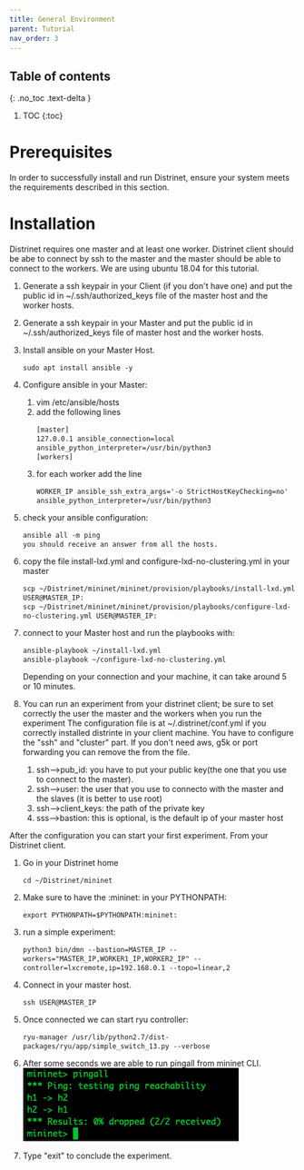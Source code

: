 ```yaml
---
title: General Environment
parent: Tutorial
nav_order: 3
---
```


## Table of contents
{: .no_toc .text-delta }

1. TOC
{:toc}

# Prerequisites

In order to successfully install and run Distrinet, ensure your system meets the requirements described in this section.


# Installation
Distrinet requires one master and at least one worker.
Distrinet client should be abe to connect by ssh to the master and the master should be able to connect to the workers.
We are using ubuntu 18.04 for this tutorial.


1) Generate a ssh keypair in your Client (if you don't have one) and put the public id in ~/.ssh/authorized_keys file  of the master host and the worker hosts.
2) Generate a ssh keypair in your Master and put the public id in ~/.ssh/authorized_keys file of master host and the worker hosts.

3) Install ansible on your Master Host.

    ```
    sudo apt install ansible -y
    ```
4) Configure ansible in your Master:
    1) vim /etc/ansible/hosts
    2) add the following lines
        ```
        [master]
        127.0.0.1 ansible_connection=local ansible_python_interpreter=/usr/bin/python3
        [workers]
       ```
    3) for each worker add the line
         ```
        WORKER_IP ansible_ssh_extra_args='-o StrictHostKeyChecking=no' ansible_python_interpreter=/usr/bin/python3
       ```
5) check your ansible configuration:
    ```
    ansible all -m ping
    you should receive an answer from all the hosts.
    ```
6) copy the file install-lxd.yml and configure-lxd-no-clustering.yml in your master

    ```
    scp ~/Distrinet/mininet/mininet/provision/playbooks/install-lxd.yml USER@MASTER_IP:
    scp ~/Distrinet/mininet/mininet/provision/playbooks/configure-lxd-no-clustering.yml USER@MASTER_IP:
    ```
   
7) connect to your Master host and run the playbooks with:

    ```
    ansible-playbook ~/install-lxd.yml
    ansible-playbook ~/configure-lxd-no-clustering.yml
    ```
   Depending on your connection and your machine, it can take around 5 or 10 minutes.

8) You can run an experiment from your distrinet client; be sure to set correctly the user the master and the workers when you run the experiment
The configuration file is at ~/.distrinet/conf.yml if you correctly installed distrinte in your client machine.
You have to configure the "ssh" and "cluster" part. If you don't need aws, g5k or port forwarding you can remove the from the file. 
    1) ssh-->pub_id: you have to put your public key(the one that you use to connect to the master). 
    2) ssh-->user: the user that you use to connecto with the master and the slaves (it is better to use root)
    3) ssh-->client_keys: the path of the private key
    4) sss-->bastion: this is optional, is the default ip of your master host

After the configuration you can start your first experiment.
From your Distrinet client.
1) Go in your Distrinet home
    ```
    cd ~/Distrinet/mininet
    ```

2) Make sure to have the :mininet: in your PYTHONPATH:
    ```
    export PYTHONPATH=$PYTHONPATH:mininet:
    ```

3) run a simple experiment:
    ```
    python3 bin/dmn --bastion=MASTER_IP --workers="MASTER_IP,WORKER1_IP,WORKER2_IP" --controller=lxcremote,ip=192.168.0.1 --topo=linear,2
    ```

4) Connect in your master host.
    ```
    ssh USER@MASTER_IP
    ```

5) Once connected we can start ryu controller:
    ```
    ryu-manager /usr/lib/python2.7/dist-packages/ryu/app/simple_switch_13.py --verbose
    ```

6) After some seconds we are able to run pingall from mininet CLI.
    ![alt text](images/pingall.png)
 
7) Type "exit" to conclude the experiment.
